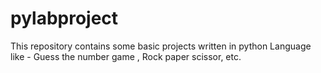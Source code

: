 # pylabproject
This repository contains some basic projects written in python Language like - Guess the number game , Rock paper scissor, etc. 
